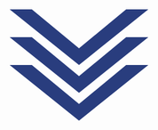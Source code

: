 <div></div>
<div></div>
<div></div>
<style>
  body {
    margin-top: 50px;
  }
  div {
    width: 250px;
    height: 100px;
    background: #293D7E;
    clip-path: polygon(0 0, 40px 0, 125px 70px, 210px 0, 250px 0, 125px 100px);
    filter: drop-shadow(10 30px);
    margin: 0 auto;
    margin-bottom: -50px;
  }
</style>
